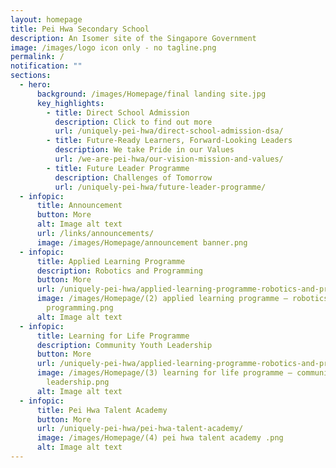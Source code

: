 ```yaml
---
layout: homepage
title: Pei Hwa Secondary School
description: An Isomer site of the Singapore Government
image: /images/logo icon only - no tagline.png
permalink: /
notification: ""
sections:
  - hero:
      background: /images/Homepage/final landing site.jpg
      key_highlights:
        - title: Direct School Admission
          description: Click to find out more
          url: /uniquely-pei-hwa/direct-school-admission-dsa/
        - title: Future-Ready Learners, Forward-Looking Leaders
          description: We take Pride in our Values
          url: /we-are-pei-hwa/our-vision-mission-and-values/
        - title: Future Leader Programme
          description: Challenges of Tomorrow
          url: /uniquely-pei-hwa/future-leader-programme/
  - infopic:
      title: Announcement
      button: More
      alt: Image alt text
      url: /links/announcements/
      image: /images/Homepage/announcement banner.png
  - infopic:
      title: Applied Learning Programme
      description: Robotics and Programming
      button: More
      url: /uniquely-pei-hwa/applied-learning-programme-robotics-and-programming/
      image: /images/Homepage/(2) applied learning programme – robotics and
        programming.png
      alt: Image alt text
  - infopic:
      title: Learning for Life Programme
      description: Community Youth Leadership
      button: More
      url: /uniquely-pei-hwa/applied-learning-programme-robotics-and-programming/
      image: /images/Homepage/(3) learning for life programme – community youth
        leadership.png
      alt: Image alt text
  - infopic:
      title: Pei Hwa Talent Academy
      button: More
      url: /uniquely-pei-hwa/pei-hwa-talent-academy/
      image: /images/Homepage/(4) pei hwa talent academy .png
      alt: Image alt text
---
```

